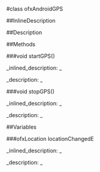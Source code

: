 #class ofxAndroidGPS


<!--
_visible: True_
_advanced: False_
_istemplated: False_
-->

##InlineDescription






##Description





##Methods



###void startGPS()

<!--
_syntax: startGPS()_
_name: startGPS_
_returns: void_
_returns_description: _
_parameters: _
_access: public_
_version_started: 007_
_version_deprecated: _
_summary: _
_constant: False_
_static: True_
_visible: True_
_advanced: False_
-->

_inlined_description: _







_description: _







<!----------------------------------------------------------------------------->

###void stopGPS()

<!--
_syntax: stopGPS()_
_name: stopGPS_
_returns: void_
_returns_description: _
_parameters: _
_access: public_
_version_started: 007_
_version_deprecated: _
_summary: _
_constant: False_
_static: True_
_visible: True_
_advanced: False_
-->

_inlined_description: _







_description: _







<!----------------------------------------------------------------------------->

##Variables



###ofxLocation locationChangedE

<!--
_name: locationChangedE_
_type: ofxLocation_
_access: public_
_version_started: 007_
_version_deprecated: _
_summary: _
_visible: True_
_constant: True_
_advanced: False_
-->

_inlined_description: _







_description: _







<!----------------------------------------------------------------------------->

